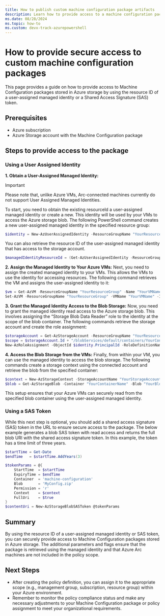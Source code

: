 ```yaml
---
title: How to publish custom machine configuration package artifacts
description: Learn how to provide access to a machine configuration package file in Azure blob storage .
ms.date: 08/28/2024
ms.topic: how-to
ms.custom: devx-track-azurepowershell
---
```


# How to provide secure access to custom machine configuration packages
This page provides a guide on how to provide access to Machine Configuration packages stored in Azure storage by using the resource ID of a user-assigned managed identity or a Shared Access Signature (SAS) token. 
## Prerequisites
- Azure subscription
- Azure Storage account with the Machine Configuration package
  
## Steps to provide access to the package
### Using a User Assigned Identity 

**1. Obtain a User-Assigned Managed Identity:**
> [!IMPORTANT]
> Please note that, unlike Azure VMs, Arc-connected machines currently do not support User Assigned Managed Identities.

To start, you need to obtain the existing resourceId a user-assigned managed identity or create a new. This identity will be used by your VMs to access the Azure storage blob. The following PowerShell command creates a new user-assigned managed identity in the specified resource group:
```powershell
$identity = New-AzUserAssignedIdentity -ResourceGroupName "YourResourceGroup" -Name "YourIdentityName"
```
You can also retrieve the resource ID of the user-assigned managed identity that has access to the storage account.
```powershell
$managedIdentityResourceId = (Get-AzUserAssignedIdentity -ResourceGroupName "YourResourceGroup" -Name "YourManagedIdentityName").Id
```

**2. Assign the Managed Identity to Your Azure VMs:**
Next, you need to assign the created managed identity to your VMs. This allows the VMs to use the identity for accessing resources. The following command retrieves the VM and assigns the user-assigned identity to it:
```powershell
$vm = Get-AzVM -ResourceGroupName "YourResourceGroup" -Name "YourVMName"
Set-AzVM -ResourceGroupName "YourResourceGroup" -VMName "YourVMName" -IdentityType UserAssigned -UserAssignedIdentityId $identity.Id
```

**3. Grant the Managed Identity Access to the Blob Storage:**
Now, you need to grant the managed identity read access to the Azure storage blob. This involves assigning the “Storage Blob Data Reader” role to the identity at the scope of the blob container. The following commands retrieve the storage account and create the role assignment:
```powershell
$storageAccount = Get-AzStorageAccount -ResourceGroupName "YourResourceGroup" -Name "YourStorageAccountName"
$scope = $storageAccount.Id + "/blobServices/default/containers/YourContainerName"
New-AzRoleAssignment -ObjectId $identity.PrincipalId -RoleDefinitionName "Storage Blob Data Reader" -Scope $scope
```

**4. Access the Blob Storage from the VMs:**
Finally, from within your VM, you can use the managed identity to access the blob storage. The following commands create a storage context using the connected account and retrieve the blob from the specified container:
```powershell
$context = New-AzStorageContext -StorageAccountName "YourStorageAccountName" -UseConnectedAccount
$blob = Get-AzStorageBlob -Container "YourContainerName" -Blob "YourBlobName" -Context $context
```

This setup ensures that your Azure VMs can securely read from the specified blob container using the user-assigned managed identity. 

### Using a SAS Token 
While this next step is optional, you should add a shared access signature (SAS) token in the URL to ensure secure access to the package. The below example generates a blob SAS token with read access and returns the full blob URI with the shared access signature token. In this example, the token has a time limit of three years.

```powershell
$startTime = Get-Date
$endTime   = $startTime.AddYears(3)

$tokenParams = @{
    StartTime  = $startTime
    ExpiryTime = $endTime
    Container  = 'machine-configuration'
    Blob       = 'MyConfig.zip'
    Permission = 'r'
    Context    = $context
    FullUri    = $true
}
$contentUri = New-AzStorageBlobSASToken @tokenParams
```

## Summary
By using the resource ID of a user-assigned managed identity or SAS token, you can securely provide access to Machine Configuration packages stored in Azure storage. The additional parameters and flags ensure that the package is retrieved using the managed identity and that Azure Arc machines are not included in the policy scope.

## Next Steps
- After creating the policy definition, you can assign it to the appropriate scope (e.g., management group, subscription, resource group) within your Azure environment.
- Remember to monitor the policy compliance status and make any necessary adjustments to your Machine Configuration package or policy assignment to meet your organizational requirements.



